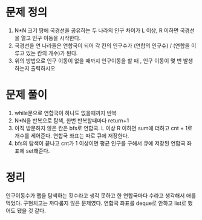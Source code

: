 # 문제 정의

1. N*N 크기 땅에 국경선을 공유하는 두 나라의 인구 차이가 L 이상, R 이하면 국경선을 열고 인구 이동을 시작한다.
2. 국경선을 연 나라들은 연합국이 되어 각 칸의 인구수가 (연합의 인구수) / (연합을 이루고 있는 칸의 개수)가 된다.
3. 위의 방법으로 인구 이동이 없을 때까지 인구이동을 할 때 , 인구 이동이 몇 번 발생하는지 출력하시오

# 문제 풀이

1. while문으로 연합국이 하나도 없을때까지 반복
2. N*N을 반복으로 탐색, 한번 반복할때마다 return+1
3. 아직 방문하지 않은 칸은 bfs로 연합국. L 이상 R 이하면 sum에 더하고 cnt + 1로 개수를 세어준다. 연합국 좌표는 따로 큐에 저장한다.
4. bfs의 탐색이 끝나고 cnt가 1 이상이면 평균 인구를 구해서 큐에 저장된 연합국 좌표에 set해준다.

# 정리

인구이동수가 맵을 탐색하는 횟수라고 생각 못하고 한 연합국마다 수라고 생각해서 애를 먹었다. 구현치고는 까다롭지 않은 문제였다. 연합국 좌표를 deque로 안하고 list로 했어도 됐을 것 같다.